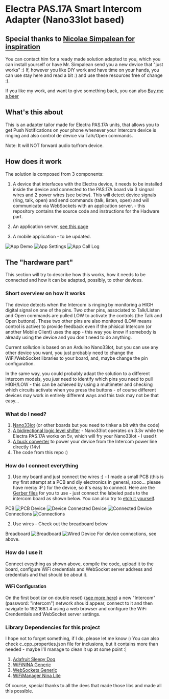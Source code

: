 # Electra PAS.17A Smart Intercom Adapter (Nano33Iot based)

## Special thanks to [Nicolae Simpalean for inspiration](https://simpalean.site/interfon/)
You can contact him for a ready made solution adapted to you, which you can install yourself or have Mr. Simpalean send you a new device that "just works" :)
If, however you like DIY work and have time on your hands, you can use stay here and read a bit :) and use these resources free of change :).

If you like my work, and want to give something back, you can also [Buy me a beer](https://www.paypal.com/donate/?hosted_button_id=LH4JS85SDZPKN)

## What's this about
This is an adapter tailor made for Electra PAS.17A units, that allows you to get Push Notifications on your phone whenever your Intercom device is ringing and also control de device via Talk/Open commands.

Note: It will NOT forward audio to/from device.

## How does it work

The solution is composed from 3 components:

1. A device that interfaces with the Electra device, it needs to be installed inside the device and connected to the PAS.17A board via 3 singnal wires and 2 power wires (see below). This will detect device signals (ring, talk, open) and send commands (talk, listen, open) and will communicate via WebSockets with an application server. - this repository contains the source code and instructions for the Hadware part.

2. An application server, [see this page](https://github.com/adrian-dobre/Intercom-Server)

3. A mobile application - to be updated.

![App Demo](./board/images/app_demo.gif?raw=true)
![App Settings](./board/images/app_settings.png?raw=true)
![App Call Log](./board/images/app_call_log.png?raw=true)

## The "hardware part"
This section will try to describe how this works, how it needs to be connected and how it can be adapted, possibly, to other devices.


### Short overview on how it works
The device detects when the Intercom is ringing by monitoring a HIGH digital signal on one of the pins. Two other pins, associated to Talk/Listen and Open commands are pulled LOW to activate the controls (the Talk and Open buttons). These two other pins are also monitored (LOW means control is active) to provide feedback even if the phisical Intercom (or another Mobile Client) uses the app - this way you know if somebody is already using the device and you don't need to do anything.

Current sollution is based on an Arduino Nano33Iot, but you can use any other device you want, you just probably need to change the WiFi/WebSocket libraries to your board, and, maybe change the pin configuration.

In the same way, you could probably adapt the solution to a different intercom models, you _just_ need to identify which pins you need to pull HIGH/LOW - this can be achieved by using a multimeter and checking which circuits activate when you press the buttons - of course different devices may work in entirely different ways and this task may not be that easy... 

### What do I need?

1. [Nano33Iot](https://store.arduino.cc/products/arduino-nano-33-iot) (or other boards but you need to tinker a bit with the code)
2. [A bidirectional logic level shifter](https://www.sigmanortec.ro/Modul-Translator-nivel-logic-I2C-IIC-bidirectional-4-canale-3-3V-p126421751) - Nano33Iot operates on 3.3v while the Electra PAS.17A works on 5v, which will fry your Nano33Iot - I used t
3. [A buck converter](https://cleste.ro/modul-coborare-tensiune-dc-dc-mini-mp1584en.html) to power your device from the Intercom power line directly (14v)
4. The code from this repo :)

### How do I connect everything

1. Use my board and just connect the wires :) - I made a small PCB (this is my first attempt at a PCB and diy electronics in general, sooo... please have mercy :P ) for the device, so it's easy to connect. Here are the [Gerber files](./board/pcb) for you to use - just connect the labeled pads to the intercom board as shown below. You can also try to [etch it yourself](./board/pcb/etch).

PCB
![PCB](./board/images/pcb.jpg?raw=true)
Device
![Device](./board/images/device.jpg?raw=true)
Connected Device
![Connected Device](./board/images/connected_device.jpg?raw=true)
Connections
![Connections](./board/images/connections.png?raw=true)

2. Use wires - Check out the breadboard below

Breadboard
![Breadboard](./board/images/breadboard.png?raw=true)
![Wired Device](./board/images/wired_connections.jpg?raw=true)
For device connections, see above.

### How do I use it
Connect eveything as shown above, compile the code, upload it to the board, configure WiFi credentials and WebSocket server address and credentials and that should be about it.

#### WiFi Configuration
On the first boot (or on double reset) ([see more here](https://github.com/khoih-prog/WiFiManager_NINA_Lite)) a new "Intercom" (password: "intercom") network should appear, connect to it and then navigate to 192.168.1.4 using a web browser and configure the WiFi Crendentials and WebSocket server settings.


### Library Dependencies for this project
I hope not to forget something, if I do, please let me know :) You can also check c_cpp_properties.json file for inclusions, but it contains more than needed - maybe I'll manage to clean it up at some point :|
1. [Adafruit Sleepy Dog](https://github.com/adafruit/Adafruit_SleepyDog)
2. [WiFiNINA Generic](https://github.com/khoih-prog/WiFiNINA_Generic)
3. [WebSockets Generic](https://github.com/khoih-prog/WebSockets_Generic)
4. [WiFiManager Nina Lite](https://github.com/khoih-prog/WiFiManager_NINA_Lite)

Of course, special thanks to all the devs that made those libs and made all this possible.
